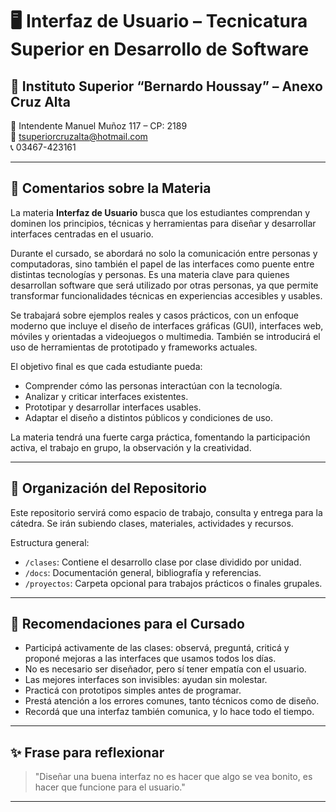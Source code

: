 # 🖥️ Interfaz de Usuario – Tecnicatura Superior en Desarrollo de Software

## 🏫 Instituto Superior “Bernardo Houssay” – Anexo Cruz Alta  
📍 Intendente Manuel Muñoz 117 – CP: 2189  
📧 tsuperiorcruzalta@hotmail.com  
📞 03467-423161

---

## 📌 Comentarios sobre la Materia

La materia **Interfaz de Usuario** busca que los estudiantes comprendan y dominen los principios, técnicas y herramientas para diseñar y desarrollar interfaces centradas en el usuario.

Durante el cursado, se abordará no solo la comunicación entre personas y computadoras, sino también el papel de las interfaces como puente entre distintas tecnologías y personas. Es una materia clave para quienes desarrollan software que será utilizado por otras personas, ya que permite transformar funcionalidades técnicas en experiencias accesibles y usables.

Se trabajará sobre ejemplos reales y casos prácticos, con un enfoque moderno que incluye el diseño de interfaces gráficas (GUI), interfaces web, móviles y orientadas a videojuegos o multimedia. También se introducirá el uso de herramientas de prototipado y frameworks actuales.

El objetivo final es que cada estudiante pueda:
- Comprender cómo las personas interactúan con la tecnología.
- Analizar y criticar interfaces existentes.
- Prototipar y desarrollar interfaces usables.
- Adaptar el diseño a distintos públicos y condiciones de uso.

La materia tendrá una fuerte carga práctica, fomentando la participación activa, el trabajo en grupo, la observación y la creatividad.

---

## 📁 Organización del Repositorio

Este repositorio servirá como espacio de trabajo, consulta y entrega para la cátedra. Se irán subiendo clases, materiales, actividades y recursos.

Estructura general:
- `/clases`: Contiene el desarrollo clase por clase dividido por unidad.
- `/docs`: Documentación general, bibliografía y referencias.
- `/proyectos`: Carpeta opcional para trabajos prácticos o finales grupales.

---

## 🎯 Recomendaciones para el Cursado

- Participá activamente de las clases: observá, preguntá, criticá y proponé mejoras a las interfaces que usamos todos los días.
- No es necesario ser diseñador, pero sí tener empatía con el usuario.
- Las mejores interfaces son invisibles: ayudan sin molestar.
- Practicá con prototipos simples antes de programar.
- Prestá atención a los errores comunes, tanto técnicos como de diseño.
- Recordá que una interfaz también comunica, y lo hace todo el tiempo.

---

## ✨ Frase para reflexionar

> "Diseñar una buena interfaz no es hacer que algo se vea bonito, es hacer que funcione para el usuario."

---

